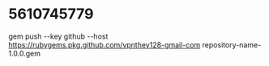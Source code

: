 # 5610745779
gem push --key github --host https://rubygems.pkg.github.com/vpnthey128-gmail-com repository-name-1.0.0.gem
